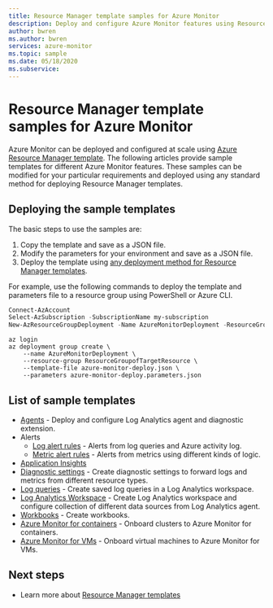 ```yaml
---
title: Resource Manager template samples for Azure Monitor
description: Deploy and configure Azure Monitor features using Resource Manager templates
author: bwren
ms.author: bwren
services: azure-monitor
ms.topic: sample
ms.date: 05/18/2020
ms.subservice: 
---
```

# Resource Manager template samples for Azure Monitor

Azure Monitor can be deployed and configured at scale using [Azure Resource Manager template](../azure-resource-manager/templates/template-syntax.md). The following articles provide sample templates for different Azure Monitor features. These samples can be modified for your particular requirements and deployed using any standard method for deploying Resource Manager templates. 

## Deploying the sample templates
The basic steps to use the samples are:

1. Copy the template and save as a JSON file.
2. Modify the parameters for your environment and save as a JSON file.
4. Deploy the template using [any deployment method for Resource Manager templates](../azure-resource-manager/templates/deploy-powershell.md). 

For example, use the following commands to deploy the template and parameters file to a resource group using PowerShell or Azure CLI.


```powershell
Connect-AzAccount
Select-AzSubscription -SubscriptionName my-subscription
New-AzResourceGroupDeployment -Name AzureMonitorDeployment -ResourceGroupName my-resource-group -TemplateFile azure-monitor-deploy.json -TemplateParameterFile azure-monitor-deploy.parameters.json
```

```azurecli
az login
az deployment group create \
    --name AzureMonitorDeployment \
    --resource-group ResourceGroupofTargetResource \
    --template-file azure-monitor-deploy.json \
    --parameters azure-monitor-deploy.parameters.json
```

## List of sample templates

- [Agents](agents/resource-manager-agent.md) - Deploy and configure Log Analytics agent and diagnostic extension.
- Alerts
  - [Log alert rules](samples/resource-manager-alerts-log.md) - Alerts from log queries and Azure activity log.
  - [Metric alert rules](samples/resource-manager-alerts-metric.md) - Alerts from metrics using different kinds of logic.
- [Application Insights](samples/resource-manager-app-resource.md)
- [Diagnostic settings](essentials/resource-manager-diagnostic-settings.md) - Create diagnostic settings to forward logs and metrics from different resource types.
- [Log queries](samples/resource-manager-log-queries.md) - Create saved log queries in a Log Analytics workspace.
- [Log Analytics Workspace](logs/resource-manager-workspace.md) - Create Log Analytics workspace and configure collection of different data sources from Log Analytics agent.
- [Workbooks](samples/resource-manager-workbooks.md) - Create workbooks.
- [Azure Monitor for containers](samples/resource-manager-container-insights.md) - Onboard clusters to Azure Monitor for containers.
- [Azure Monitor for VMs](vm/resource-manager-vminsights.md) - Onboard virtual machines to Azure Monitor for VMs.



## Next steps

- Learn more about [Resource Manager templates](../azure-resource-manager/templates/overview.md)